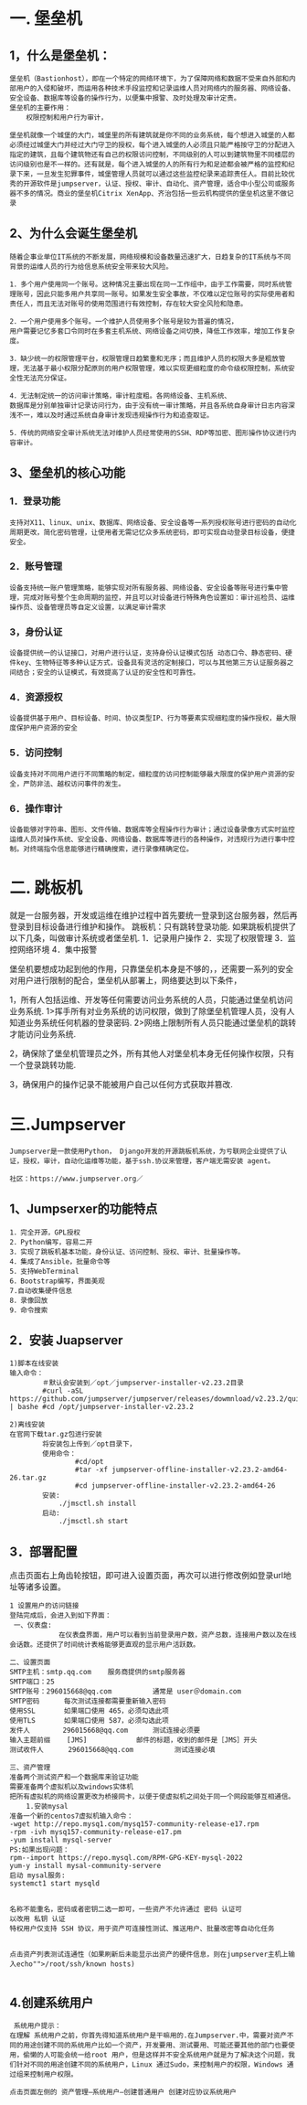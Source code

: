 # 一. 堡垒机

## 1，什么是堡垒机：

```
堡垒机（Bastionhost），即在一个特定的网络环境下，为了保障网络和数据不受来自外部和内部用户的入侵和破坏，而运用各种技术手段监控和记录运维人员对网络内的服务器、网络设备、安全设备、数据库等设备的操作行为，以便集中报警、及时处理及审计定责。
堡垒机的主要作用：
	权限控制和用户行为审计，

堡垒机就像一个城堡的大门，城堡里的所有建筑就是你不同的业务系统，每个想进入城堡的人都必须经过城堡大门并经过大门守卫的授权，每个进入城堡的人必须且只能严格按守卫的分配进入指定的建筑，且每个建筑物还有自己的权限访问控制，不同级别的人可以到建筑物里不同楼层的访问级别也是不一样的。还有就是，每个进入城堡的人的所有行为和足迹都会被严格的监控和纪录下来，一旦发生犯罪事件，城堡管理人员就可以通过这些监控纪录来追踪责任人。目前比较优秀的开源软件是jumpserver，认证、授权、审计、自动化、资产管理，适合中小型公司或服务器不多的情况。商业的堡垒机Citrix XenApp、齐治包括一些云机构提供的堡垒机这里不做记录
```

## 2、为什么会诞生堡垒机

```
随着企事业单位IT系统的不断发展，网络规模和设备数量迅速扩大，日趋复杂的IT系统与不同背景的运维人员的行为给信息系统安全带来较大风险。

1．多个用户使用同一个账号。这种情况主要出现在同一工作组中，由于工作需要，同时系统管理账号，因此只能多用户共享同一账号。如果发生安全事故，不仅难以定位账号的实际使用者和责任人，而且无法对账号的使用范围进行有效控制，存在较大安全风险和隐患。

2．一个用户使用多个账号。一个维护人员使用多个账号是较为普遍的情况，
用户需要记忆多套口令同时在多套主机系统、网络设备之间切换，降低工作效率，增加工作复杂度。

3．缺少统一的权限管理平台，权限管理日趋繁重和无序；而且维护人员的权限大多是粗放管理，无法基于最小权限分配原则的用户权限管理，难以实现更细粒度的命令级权限控制，系统安全性无法充分保证。

4．无法制定统一的访问审计策略，审计粒度粗。各网络设备、主机系统、
数据库是分别单独审计记录访问行为，由于没有统一审计策略，并且各系统自身审计日志内容深浅不一，难以及时通过系统自身审计发现违规操作行为和追查取证。

5．传统的网络安全审计系统无法对维护人员经常使用的SSH、RDP等加密、图形操作协议进行内容审计。
```

## 3、堡垒机的核心功能

### 1．登录功能

```
支持对X11、linux、unix、数据库、网络设备、安全设备等一系列授权账号进行密码的自动化周期更改，简化密码管理，让使用者无需记忆众多系统密码，即可实现自动登录目标设备，便捷安全。
```

### 2．账号管理 

```
设备支持统一账户管理策略，能够实现对所有服务器、网络设备、安全设备等账号进行集中管理，完成对账号整个生命周期的监控，并且可以对设备进行特殊角色设置如：审计巡检员、运维操作员、设备管理员等自定义设置，以满足审计需求
```

### 3，身份认证

```
设备提供统一的认证接口，对用户进行认证，支持身份认证模式包括 动态口令、静态密码、硬件key、生物特征等多种认证方式，设备具有灵活的定制接口，可以与其他第三方认证服务器之间结合；安全的认证模式，有效提高了认证的安全性和可靠性。 
```



### 4．资源授权

```
设备提供基于用户、目标设备、时间、协议类型IP、行为等要素实现细粒度的操作授权，最大限度保护用户资源的安全
```



### 5．访问控制 

```
设备支持对不同用户进行不同策略的制定，细粒度的访问控制能够最大限度的保护用户资源的安全，严防非法、越权访问事件的发生。
```

### 6．操作审计

```
设备能够对字符串、图形、文件传输、数据库等全程操作行为审计；通过设备录像方式实时监控运维人员对操作系统、安全设备、网络设备、数据库等进行的各种操作，对违规行为进行事中控制。对终端指令信息能够进行精确搜索，进行录像精确定位。
```

# 二. 跳板机

就是一台服务器，开发或运维在维护过程中首先要统一登录到这台服务器，然后再登录到目标设备进行维护和操作。
跳板机：只有跳转登录功能.
	如果跳板机提供了以下几条，叫做审计系统或者堡垒机.
					1．记录用户操作
					2．实现了权限管理
					3．监控网络环境 
					4．集中报警

堡垒机要想成功起到他的作用，只靠堡垒机本身是不够的，，还需要一系列的安全对用户进行限制的配合，堡垒机从部署上，网络要达到以下条件，

1，所有人包括运维、开发等任何需要访问业务系统的人员，只能通过堡垒机访问业务系统.
	1>挥手所有对业务系统的访问权限，做到了除堡垒机管理人员，没有人知道业务系统任何机器的登录密码.
	2>网络上限制所有人员只能通过堡垒机的跳转才能访问业务系统.
	
2，确保除了堡垒机管理员之外，所有其他人对堡垒机本身无任何操作权限，只有一个登录跳转功能.

3，确保用户的操作记录不能被用户自己以任何方式获取并篡改.



# 三.Jumpserver

```
Jumpserver是一款使用Python， Django开发的开源跳板机系统，为亏联网企业提供了认证，授权，审计，自动化运维等功能，基于ssh.协议来管理，客户端无需安装 agent。

社区：https://www.jumpserver.org／ 
```

## 1、Jumpserxer的功能特点

```
1．完全开源，GPL授权
2．Python编写，容易二开
3．实现了跳板机基本功能，身份认证、访问控制、授权、审计、批量操作等。
4．集成了Ansible，批量命令等
5．支持WebTerminal 
6．Bootstrap编写，界面美观 
7.自动收集硬件信息 
8．录像回放
9．命令搜索 
```

##  2．安装 Juapserver

```
1)脚本在线安装 
输入命令：
		＃默认会安装到／opt／jumpserver-installer-v2.23.2目录
		#curl -aSL https://github.com/jumpserver/jumpserver/releases/dowmnload/v2.23.2/quick_start.sh | bashe #cd /opt/jumpserver-installer-v2.23.2

2)离线安装
在官网下载tar.gz包进行安装
		将安装包上传到／opt目录下，
		使用命令：
				#cd/opt
				#tar -xf jumpserver-offline-installer-v2.23.2-amd64-26.tar.gz 
				#cd jumpserver-offline-installer-v2.23.2-amd64-26
		安装:
			./jmsctl.sh install
		启动:
			./jmsctl.sh start
```

## 3．部署配置

 点击页面右上角齿轮按钮，即可进入设置页面，再次可以进行修改例如登录url地址等诸多设置。

```
1 设置用户的访问链接
登陆完成后，会进入到如下界面：
 一、仪表盘:
			在仪表盘界面，用户可以看到当前登录用户数，资产总数，连接用户数以及在线会话数。还提供了时间统计表格能够更直观的显示用户活跃数。
			
二、设置页面
SMTP主机：smtp.qq.com    服务商提供的smtp服务器
SMTP端口：25
SMTP账号：296015668@qq.com          通常是 user＠domain.com 
SMTP密码      每次测试连接都需要重新输入密码
使用SSL       如果端口使用 465，必须勾选此项
使用TLS       如果端口使用 587，必须勾选此项
发件人        296015668@qq.com      测试连接必须要
输入主题前缀    [JMS]            邮件的标题，收到的邮件是［JMS］开头
测试收件人      296015668@qq.com          测试连接必填

三、资产管理
准备两个测试资产和一个数据库来验证功能
需要准备两个虚拟机以及windows实体机
把所有虚拟机的网络设置更改为桥接网卡，以便于使虚拟机之间处于同一个网段能够互相通信。
	1.安装mysal
准备一个新的centos7虚拟机输入命令：
-wget http://repo.mysq1.com/mysq157-community-release-e17.rpm
-rpm -ivh mysq157-community-release-e17.pm 
-yum install mysql-server
PS:如果出现问题：
rpm--import https://repo.mysql.com/RPM-GPG-KEY-mysql-2022 
yum-y install mysal-community-servere
启动 mysal服务:
systemct1 start mysqld 


名称不能重名，密码或者密钥二选一即可，一些资产不允许通过 密码 认证可
以改用 私钥 认证
特权用户仅支持 SSH 协议，用于资产可连接性测试、推送用户、批量改密等自动化任务


点击资产列表测试连通性（如果刷新后未能显示出资产的硬件信息，则在jumpserver主机上输入echo"">/root/ssh/known hosts)


```

## 4.创建系统用户

```
 系统用户提示：
在理解 系统用户之前，你首先得知道系统用户是干嘛用的.在Jumpserver.中，需要对资产不同的用途创建不同的系统用户比如一个资产，开发要用、测试要用、可能还要其他的部门也要使用，偷懒的人可能会统一给root 用户，但是这样并不安全系统用户就是为了解决这个问题，我们针对不同的用途创建不同的系统用户，Linux 通过Sudo，来控制用户的权限，Windows 通过组来控制用户权限。

点击页面左侧的 资产管理—系统用户—创建普通用户 创建对应协议系统用户
```
